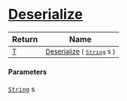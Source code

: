 # [Deserialize](./NetCoreSerializationHelper-100664135.md)



| Return | Name | 
| --- | --- | 
| <sub>[T](./NetCoreSerializationHelper-100664135.md)</sub>| <sub>[Deserialize](./NetCoreSerializationHelper-100664135.md) ( [`String`](https://docs.microsoft.com/en-us/dotnet/api/System.String) s )</sub>| <br>


#### Parameters
[`String`](https://docs.microsoft.com/en-us/dotnet/api/System.String) s